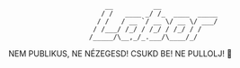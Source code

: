                             __          __              
                           / /   ____ _/ /_  ____  _____
                          / /   / __ `/ __ \/ __ \/ ___/
                         / /___/ /_/ / /_/ / /_/ / /    
                        /_____/\__,_/_.___/\____/_/     

NEM PUBLIKUS, NE NÉZEGESD!
CSUKD BE!
NE PULLOLJ! :beer:
